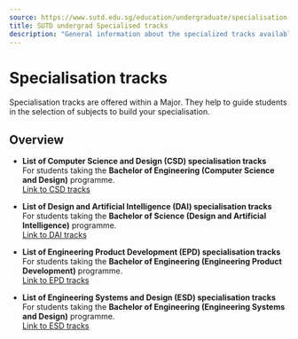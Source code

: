 ```yaml
---
source: https://www.sutd.edu.sg/education/undergraduate/specialisation-tracks/
title: SUTD undergrad Specialised tracks
description: "General information about the specialized tracks available to undergraduate students in each pillar."
---
```


# Specialisation tracks

Specialisation tracks are offered within a Major. They help to guide students in the selection of subjects to build your specialisation.

## Overview

- **List of Computer Science and Design (CSD) specialisation tracks**  
  For students taking the **Bachelor of Engineering (Computer Science and Design)** programme.  
  [Link to CSD tracks](https://www.sutd.edu.sg/istd/education/undergraduate/specialisation-tracks/overview/)

- **List of Design and Artificial Intelligence (DAI) specialisation tracks**  
  For students taking the **Bachelor of Science (Design and Artificial Intelligence)** programme.  
  [Link to DAI tracks](https://www.sutd.edu.sg/dai/education/undergraduate/specialisation-tracks/)

- **List of Engineering Product Development (EPD) specialisation tracks**  
  For students taking the **Bachelor of Engineering (Engineering Product Development)** programme.  
  [Link to EPD tracks](https://www.sutd.edu.sg/epd/education/undergraduate/specialisation-tracks/)

- **List of Engineering Systems and Design (ESD) specialisation tracks**  
  For students taking the **Bachelor of Engineering (Engineering Systems and Design)** programme.  
  [Link to ESD tracks](https://www.sutd.edu.sg/esd/education/undergraduate/specialisation-tracks/)